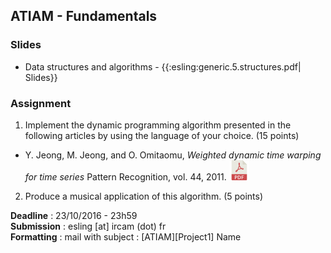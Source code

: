 ## ATIAM - Fundamentals

### Slides
  * Data structures and algorithms - {{:esling:generic.5.structures.pdf| Slides}}

### Assignment

1. Implement the dynamic programming algorithm presented in the following articles by using the language of your choice. (15 points)
  * Y. Jeong, M. Jeong, and O. Omitaomu, *Weighted dynamic time warping for time series* Pattern Recognition, vol. 44, 2011. 
  [![](../images/pdf.png)](http://lig-membres.imag.fr/bisson/cours/M2INFO-AIW-ML/papers/Jeong11.pdf)

2. Produce a musical application of this algorithm. (5 points)

**Deadline**   : 23/10/2016 - 23h59  
**Submission** : esling [at] ircam (dot) fr  
**Formatting** : mail with subject : \[ATIAM\]\[Project1\] Name  
